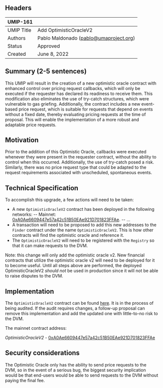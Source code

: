 ## Headers
| UMIP-161   |                                 |
|------------|---------------------------------|
| UMIP Title | Add OptimisticOracleV2          |
| Authors    | Pablo Maldonado (pablo@umaproject.org) |
| Status     | Approved                        |
| Created    | June 8, 2022                    |

## Summary (2-5 sentences)
This UMIP will result in the creation of a new optimistic oracle contract with enhanced control over pricing request callbacks, which will only be executed if the requester has declared its readiness to receive them. This modification also eliminates the use of try-catch structures, which were vulnerable to gas griefing. Additionally, the contract includes a new event-based price request, which is suitable for requests that depend on events without a fixed date, thereby evaluating pricing requests at the time of proposal. This will enable the implementation of a more robust and adaptable price requests.

## Motivation
Prior to the addition of this Optimistic Oracle, callbacks were executed whenever they were present in the requester contract, without the ability to control when this occurred. Additionally, the use of try-catch posed a risk. Similarly, there was no price request type that could be adapted to the request requirements associated with unscheduled, spontaneous events.

## Technical Specification
To accomplish this upgrade, a few actions will need to be taken:
- A new `OptimisticOracleV2` contract has been deployed in the following networks:
-- Mainnet: [0xA0Ae6609447e57a42c51B50EAe921D701823FFAe](https://etherscan.io/address/0xA0Ae6609447e57a42c51B50EAe921D701823FFAe).
-- ...
- A transaction will need to be proposed to add this new addresses to the `Finder` contract under the name `OptimisticOracleV2`. This is how other contracts will find the optimistic oracle and reference it.
- The `OptimisticOracleV2` will need to be registered with the `Registry` so that it can make requests to the DVM.

Note: this change will only add the optimistic oracle v2. New financial contracts that utilize the optimistic oracle v2 will need to be deployed for it to become useful. Until all steps above are performed, the deployed OptimisticOracleV2 _should not_ be used in production since it will not be able to raise disputes to the DVM.

## Implementation

The `OptimisticOracleV2` contract can be found [here](https://github.com/UMAprotocol/protocol/tree/master/packages/core/contracts/oracle/implementation). It is in the process of being audited. If the audit requires changes, a follow-up proposal can remove this implementation and add the updated one with little-to-no risk to the DVM.

The mainnet contract address:

*OptimisticOracleV2* - [0xA0Ae6609447e57a42c51B50EAe921D701823FFAe](https://etherscan.io/address/0xA0Ae6609447e57a42c51B50EAe921D701823FFAe)


## Security considerations

The Optimistic Oracle only has the ability to send price requests to the DVM, so in the event of a serious bug, the biggest security implication would be that end-users would be able to send requests to the DVM without paying the final fee.
